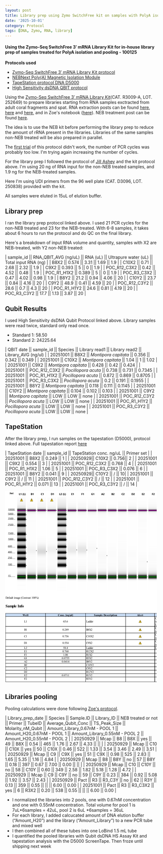 ```yaml
---
layout: post
title: Library prep using Zymo SwitchFree kit on samples with PolyA isolation and pooling - 100125
date: '2025-10-01'
category: Protocol
tags: [DNA, Zymo, RNA, library]
---
```


#### Using the Zymo-Seq SwitchFree 3′ mRNA Library Kit for in-house library prep of samples treated for PolyA isolation and pooling - 100125

**Protocols used**
- [Zymo-Seq SwitchFree 3′ mRNA Library Kit protocol](https://github.com/FScucchia-LabNotebooks/FScucchia_Putnam_Lab_Notebook/blob/master/protocols/_r3008_r3009__zymo_seq_switchfree_3_mrna_library_kit.pdf)
- [NEBNext Poly(A) Magnetic Isolation Module](https://github.com/FScucchia-LabNotebooks/FScucchia_Putnam_Lab_Notebook/blob/master/protocols/NEBPolyA.pdf)
- [TapeStation protocol DNA D5000](https://github.com/meschedl/MESPutnam_Open_Lab_Notebook/blob/master/_posts/2019-07-30-DNA-Tapestation.md)
- [High Sensitivity dsDNA QBIT protocol](https://github.com/FScucchia-LabNotebooks/FScucchia_Putnam_Lab_Notebook/blob/master/protocols/MAN0017455_Qubit_1X2_dsDNA_HS_Assay_Kit_UG.pdf)

Using the [Zymo-Seq SwitchFree 3′ mRNA Library Kit](https://www.zymoresearch.com/products/zymo-seq-switchfree-3-mrna-library-kit)(CAT.  R3009-A, LOT. 252649) to prepare libraries starting from RNA samples exctracted from adult coral fragments and spat. RNA extraction posts can be found [here](https://fscucchia-labnotebooks.github.io/FScucchia_Putnam_Lab_Notebook/DNA-RNA-Hawaii-McapSpat2/), [here](https://fscucchia-labnotebooks.github.io/FScucchia_Putnam_Lab_Notebook/DNA-RNA-Hawaii-McapSpat3/) and [here](https://fscucchia-labnotebooks.github.io/FScucchia_Putnam_Lab_Notebook/DNA-RNA-Hawaii-McapSpat1/), and in Zoe's notebook ([here](https://zdellaert.github.io/ZD_Putnam_Lab_Notebook/Switch-Free-TimeSeries-Library-Prep-Test/)).
NEB treatment post can be found [here](https://fscucchia-labnotebooks.github.io/FScucchia_Putnam_Lab_Notebook/PolyAenrichment-NEB-trial/).

The idea is to use the NEB kit before performing the library prep to reduce the amount of rRNA present in the libraries. Libraries of the same samples non-NEB treated will be also prepared in parallel.

The [first trial](https://fscucchia-labnotebooks.github.io/FScucchia_Putnam_Lab_Notebook/LibraryPrep-NEBtreated/) of this protocol didn't work, the number of PCR cycles was probably too low. I'm trying again increasing the number of cycles.

For the library prep I followed the protocol of [Jill Ashey](https://github.com/JillAshey/JillAshey_Putnam_Lab_Notebook/blob/master/_posts/2024-03-29-Zymo-SwitchFree.md) and the kit protocol above.
I'm using 20 ng of RNA input for the non-NEB treated samples, and 1.9 ng for the NEB-treated samples.

Here I'm using UDI primers from the 96 well plate (CAT. D3096, LOT. 250838) provided with the kit.

All samples were eluted in 15uL of elution buffer.

## Library prep
I ran the library prep protocol linked above. I used 21 PCR cycles for the non-NEB treated and 23 for the NEB-treated. With 6-8 samples, it takes about 6 hours to run the protocol and do QC on the final library.

Here's a breakdown of input RNA volume and quantity, samples with X2 are NEB-treated, with Y2 non-NEB treated:

| sample_id || RNA_QBIT_AVG (ng/uL) || RNA (uL) || Ultrapure water (uL) || Total input RNA (ng) |
| B8X2     ||   0.574  ||  3.31 ||     1.69  ||       1.9       |
| C10X2    ||   0.71    || 2.68  ||    2.32     ||      1.9       |
| C9X2    ||   0.393   ||   5 ||   0    ||        1.9       |
| POC_R12_C3X2 || 0.42    || 4.52 ||   0.48  ||       1.9        |
| POC_R1_H1X2  || 0.389 || 5   ||   0       ||    1.9    |
| POC_R3_C3X2   ||  0.47   || 4.02 ||   0.98       ||   1.9     |
| B8Y2     ||   21.2   ||  0.94 ||    4.06   ||       20       |
| C10Y2    ||   23.7    || 0.84  ||     4.16   ||      20       |
| C9Y2    ||   48.9    ||   0.41 ||   4.59    ||        20      |
| POC_R12_C3Y2 || 28.6    ||  0.7 ||   4.3  ||       20       |
| POC_R1_H1Y2  || 24.6  ||   0.81  ||   4.19        ||   20    |
| POC_R3_C3Y2   ||  17.7   ||   1.13 ||   3.87       ||   20     |

## Qubit Results
I used High Sensitivity dsDNA Qubit Protocol linked above. Library samples were read twice, standard only read once.
- Standard 1: 58.50
- Standard 2: 24225.64

| QBIT date  || sample_id  ||     Species    ||  Library read1 || Library read2  || Library_AVG (ng/ul) |
|  20251001 || B8X2 || *Montipora capitata*  || 0.356  || 0.342  || 0.349        |
|  20251001 || C10X2   || *Montipora capitata* || 1.04   || 1     || 1.02         |
|  20251001 || C9X2 || *Montipora capitata*  || 0.428  || 0.42   || 0.424        |
|  20251001 || POC_R12_C3X2  || *Pocillopora acuta* || 0.738  || 0.731  || 0.7345      |
|  20251001 ||  POC_R1_H1X2 || *Pocillopora acuta*  || 0.872  || 0.869  || 0.8705      |
|  20251001 || POC_R3_C3X2  || *Pocillopora acuta* || 0.2    || 0.191  || 0.1955      |
|  20251001 || B8Y2 || *Montipora capitata*  || 0.118  || 0.111  || 0.1145      |
|  20251001 || C10Y2   || *Montipora capitata* || 0.104  || 0.102  || 0.103        |
|  20251001 || C9Y2 || *Montipora capitata*  || LOW    || LOW    || none         |
|  20251001 || POC_R12_C3Y2  || *Pocillopora acuta* || LOW    || LOW    || none         |
|  20251001 ||  POC_R1_H1Y2 || *Pocillopora acuta*  || LOW    || LOW    || none         |
|  20251001 || POC_R3_C3Y2  || *Pocillopora acuta* || LOW    || LOW    || none         |

## TapeStation
After the library prep, I run samples on the tapestation (D5000), protocol linked above.
Full tapestation report [here](https://github.com/FScucchia-LabNotebooks/FScucchia_Putnam_Lab_Notebook/blob/master/docs/2025-10-01%20-%20NEB_regular_trial2.pdf)

| TapeStation date  || sample_id  ||  TapeStation conc. ng/uL ||   Primer set  |
|  20251001 || B8X2 || 0.249  || 1  |
|  20250929|| C10X2   || 0.756|| 2 |
|  20251001 || C9X2 || 0.554 || 3 |
|  20251001 || POC_R12_C3X2  || 0.768 || 4  |
|  20251001 ||  POC_R1_H1X2 || 1.06  || 5 |
|  20251001  || POC_R3_C3X2  || 0.076 || 6 |
|  20251001 || B8Y2 || 0.041  || 9   |
|  20250929|| C10Y2   || / || 10|
|  20251001 || C9Y2 || /  || 11 |
|  20251001 || POC_R12_C3Y2  || / || 12  |
|  20251001 ||  POC_R1_H1Y2 || 0.071 || 13 |
|  20251001  || POC_R3_C3Y2  || / || 14 |

![NEB_compare_library2.png](https://github.com/FScucchia-LabNotebooks/FScucchia_Putnam_Lab_Notebook/blob/master/images/NEB_compare_library2.png?raw=true)

## Libraries pooling

Pooling calculations were done following [Zoe's protocol](https://zdellaert.github.io/ZD_Putnam_Lab_Notebook/Switch-Free-TimeSeries-Library-Prep-Test/).

| Library_prep_date || Species || Sample.ID || Library_ID || NEB treated or not || Primer || TubeID || Average_Qubit_Conc || TS_Peak_Size || Molarity_nM_Qubit || Amount_Library_0.67nM - POOL 1 || Amount_H20_0.67nM - POOL 1 || Amount_Library_0.55nM - POOL 2 || Amount_H20_0.55nM  - POOL 2 |
| 20250929 || Mcap || B8 || B8X || yes || 49 || B8X || 0.54 || 465 || 1.76 || 2.67 || 4.33 ||  ||  |
| 20250929 || Mcap || C10 || C10X || yes || 50 || C10X || 0.46 || 522 || 1.33 || 3.54 || 3.46 || 2.49 || 3.51 |
| 20250929 || Mcap || C9 || C9X || yes || 51 || C9X || 0.98 || 525 || 2.83 || 1.65 || 5.35 || 1.16 || 4.84 |
| 20250929 || Mcap || B8 || B8Y || no || 57 || B8Y || 0.18 || 397 || 0.67 || 7.00 || 0.00 ||  ||  |
| 20250929 || Mcap || C10 || C10Y || no || 58 || C10Y || 0.60 || 349 || 2.58 || 1.82 || 5.18 || 1.28 || 4.72 |
| 20250929 || Mcap || C9 || C9Y || no || 59 || C9Y || 0.23 || 384 || 0.92 || 5.08 || 1.92 || 3.57 || 2.43 |
| 20250929 || Pact || R3 || R3_C3Y || no || 62 || R3Y || 0.13 || 359 || 0.55 ||  ||  || 6.00 || 0.00 |
| 20251001 || Pact || R3 || R3_C3X2 || yes || 6 || R3X2 || 0.20 || 538 || 0.55 ||  ||  || 6.00 || 0.00 |

- I normalized the libraries into 2 pools, one with 0.67nM concentration and one with 0.55nM concentration. Total volume for pool 1 is 7uL*6samples = 42uL, pool 2 is 6uL *6samples = 36uL
- For each library, I added calcucated amount of DNA elution buffer (“Amount_H20”) and the library (“Amount_Library”) to a new PCR tube and mixed well
- I then combined all of these tubes into one LoBind 1.5 mL tube
- I quantified the pooled libraries with Qubit dsDNA HS Assay Kit and tapestation analysis with the D5000 ScreenTape. Then froze until shipping next week


